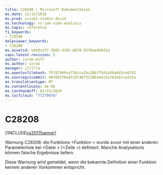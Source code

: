 ```yaml
---
title: C28208 | Microsoft-Dokumentation
ms.date: 11/15/2016
ms.prod: visual-studio-dev14
ms.technology: vs-ide-code-analysis
ms.topic: reference
f1_keywords:
- C28208
helpviewer_keywords:
- C28208
ms.assetid: e9a8ce37-3b05-4202-b078-5570ae496d1d
caps.latest.revision: 5
author: corob-msft
ms.author: corob
manager: jillfra
ms.openlocfilehash: f5787949ce726cca2bc28b7f5d3a58a6d3c4df42
ms.sourcegitcommit: 68f893f6e472df46f323db34a13a7034dccad25a
ms.translationtype: MT
ms.contentlocale: de-DE
ms.lasthandoff: 02/15/2020
ms.locfileid: "77279078"
---
```

# <a name="c28208"></a>C28208
[!INCLUDE[vs2017banner](../includes/vs2017banner.md)]

Warnung C28208: die Funktions \<Funktion > wurde zuvor mit einer anderen Parameterliste bei \<Datei > (\<Zeile >) definiert. Manche Analysetools können falsche Ergebnisse liefern.  
  
 Diese Warnung wird gemeldet, wenn die bekannte Definition einer Funktion keinem anderen Vorkommen entspricht.
